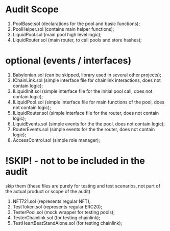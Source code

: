 # Audit Scope

1. PoolBase.sol (declarations for the pool and basic functions);
2. PoolHelper.sol (contains main helper functions);
3. LiquidPool.sol (main pool high level logic);
4. LiquidRouter.sol (main router, to call pools and store hashes);

# optional (events / interfaces)

1. Babylonian.sol (can be skipped, library used in several other projects);
2. IChainLink.sol (simple interface file for chainlink interactions, does not contain logic);
3. ILiquidInit.sol (simple interface file for the initial pool call, does not contain logic);
4. ILiquidPool.sol (simple interface file for main functions of the pool, does not contain logic);
5. ILiquidRouter.sol (simple interface file for the router, does not contain logic);
6. LiquidEvents.sol (simple events for the the pool, does not contain logic);
7. RouterEvents.sol (simple events for the the router, does not contain logic);
8. AccessControl.sol (simple role manager);

# !SKIP! - not to be included in the audit
skip them (these files are purely for testing and test scenarios, not part of the actual product or scope of the audit)

1. NFT721.sol (represents regular NFT);
2. TestToken.sol (represents regular ERC20);
3. TesterPool.sol (mock wrapper for testing pools);
4. TesterChainlink.sol (for testing chainlink);
5. TestHeartBeatStandAlone.sol (for testing chainlink);
